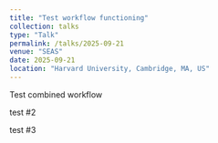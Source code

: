 ```yaml
---
title: "Test workflow functioning"
collection: talks
type: "Talk"
permalink: /talks/2025-09-21
venue: "SEAS"
date: 2025-09-21
location: "Harvard University, Cambridge, MA, US"
---
```


Test combined workflow

test #2

test #3
